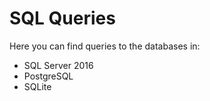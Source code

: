 # SQL Queries
Here you can find queries to the databases in:
 - SQL Server 2016
 - PostgreSQL
 - SQLite
